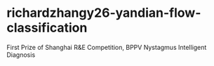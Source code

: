 # richardzhangy26-yandian-flow-classification
First Prize of Shanghai R&amp;E Competition, BPPV Nystagmus Intelligent Diagnosis
